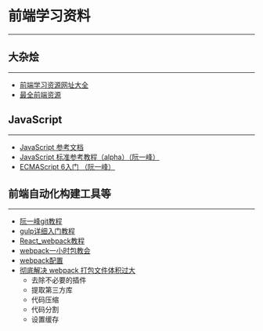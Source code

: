 # 前端学习资料
-------
## 大杂烩
----------
- [前端学习资源网址大全](https://cnodejs.org/topic/56ef3edd532839c33a99d00e#5704db6f8a612c5559d16c84 "前端学习资源网址大全")
- [最全前端资源](http://www.cnblogs.com/jadeboy/p/5406592.html "最全前端资源")
## JavaScript
----------
- [JavaScript 参考文档](https://developer.mozilla.org/zh-CN/docs/Web/JavaScript/Reference/Global_Objects/Array "JavaScript 参考文档")
- [JavaScript 标准参考教程（alpha）（阮一峰）](http://javascript.ruanyifeng.com/ "JavaScript 标准参考教程（alpha）（阮一峰）")
- [ECMAScript 6入门 （阮一峰）](http://es6.ruanyifeng.com "ECMAScript 6入门 （阮一峰）")
## 前端自动化构建工具等
-----------
- [阮一峰git教程](http://www.ruanyifeng.com/blog/2015/12/git-cheat-sheet.html "阮一峰git教程")
- [gulp详细入门教程](http://www.cnblogs.com/fengyuqing/p/5332112.html "gulp详细入门教程")
- [React_webpack教程](https://fakefish.github.io/react-webpack-cookbook/Introduction-to-Webpack.html "React_webpack教程")
- [webpack一小时包教会](http://www.w2bc.com/Article/50764 "webpack一小时包教会")
- [webpack配置](https://wohugb.gitbooks.io/webpack/content/index.html "webpack配置")
- [彻底解决 webpack 打包文件体积过大](http://www.jianshu.com/p/a64735eb0e2b "彻底解决 webpack 打包文件体积过大") 
  * 去除不必要的插件
  * 提取第三方库
  * 代码压缩
  * 代码分割
  * 设置缓存
